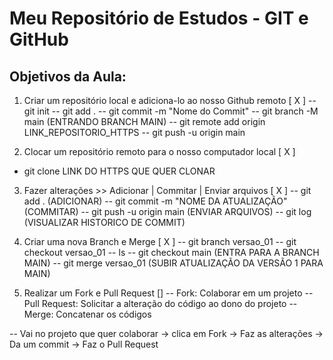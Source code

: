 # Meu Repositório de Estudos - GIT e GitHub

## Objetivos da Aula:

1. Criar um repositório local e adiciona-lo ao nosso Github remoto [ X ]
-- git init 
-- git add .
-- git commit -m "Nome do Commit"
-- git branch -M main  (ENTRANDO BRANCH MAIN)
-- git remote add origin LINK_REPOSITORIO_HTTPS
-- git push -u origin main 


2. Clocar um repositório remoto para o nosso computador local [ X ]
- git clone LINK DO HTTPS QUE QUER CLONAR

3. Fazer alterações >> Adicionar | Commitar | Enviar arquivos [ X ]
-- git add .    (ADICIONAR)
-- git commit -m "NOME DA ATUALIZAÇÃO"   (COMMITAR)
-- git push -u origin main    (ENVIAR ARQUIVOS)
-- git log (VISUALIZAR HISTORICO DE COMMIT)
  
4. Criar uma nova Branch e Merge [ X ]
-- git branch versao_01
-- git checkout versao_01
-- ls 
-- git checkout main  (ENTRA PARA A BRANCH MAIN)
-- git merge versao_01   (SUBIR ATUALIZAÇÃO DA VERSÃO 1 PARA MAIN)

5. Realizar um Fork e Pull Request []
-- Fork: Colaborar em um projeto
-- Pull Request: Solicitar a alteração do código ao dono do projeto
-- Merge: Concatenar os códigos

-- Vai no projeto que quer colaborar -> clica em Fork -> Faz as alterações -> Da um commit -> Faz o Pull Request

